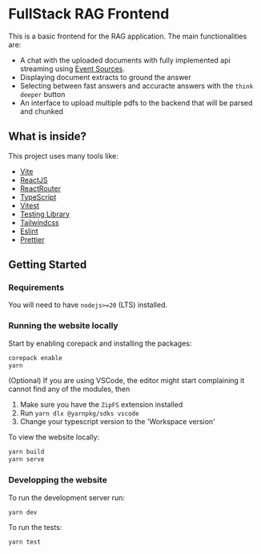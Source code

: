 # FullStack RAG Frontend

This is a basic frontend for the RAG application. The main functionalities are:
- A chat with the uploaded documents with fully implemented api streaming using [Event Sources](https://developer.mozilla.org/en-US/docs/Web/API/EventSource).
- Displaying document extracts to ground the answer
- Selecting between fast answers and accuracte answers with the `think deeper` button
- An interface to upload multiple pdfs to the backend that will be parsed and chunked

## What is inside?

This project uses many tools like:

- [Vite](https://vitejs.dev)
- [ReactJS](https://reactjs.org)
- [ReactRouter](https://reactrouter.com/)
- [TypeScript](https://www.typescriptlang.org)
- [Vitest](https://vitest.dev)
- [Testing Library](https://testing-library.com)
- [Tailwindcss](https://tailwindcss.com)
- [Eslint](https://eslint.org)
- [Prettier](https://prettier.io)

## Getting Started

### Requirements

You will need to have `nodejs>=20` (LTS) installed.

### Running the website locally

Start by enabling corepack and installing the packages:
```bash
corepack enable
yarn
```

(Optional) If you are using VSCode, the editor might start complaining it cannot find any of the modules, then
1. Make sure you have the `ZipFS` extension installed
2. Run `yarn dlx @yarnpkg/sdks vscode`
3. Change your typescript version to the 'Workspace version'

To view the website locally:
```bash
yarn build
yarn serve
```

### Developping the website

To run the development server run:
```bash
yarn dev
```

To run the tests:
```bash
yarn test
```
